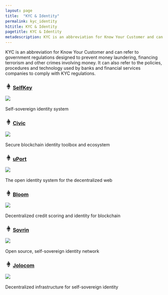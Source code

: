 ```yaml
---
layout: page
title:  "KYC & Identity"
permalink: kyc_identity
h1title: KYC & Identity
pagetitle: KYC & Identity
metadescription: KYC is an abbreviation for Know Your Customer and can refer to government regulations designed to prevent money laundering, financing terrorism and other crimes involving money.
---
```


KYC is an abbreviation for Know Your Customer and can refer to government regulations designed to prevent money laundering, financing terrorism and other crimes involving money. It can also refer to the policies, procedures and technology used by banks and financial services companies to comply with KYC regulations.

### ![](/images/ether.png) [SelfKey](https://selfkey.org/)

![](//image.thum.io/get/width/500/crop/600/https://selfkey.org/)

Self-sovereign identity system

### ![](/images/ether.png) [Civic](https://www.civic.com/)

![](//image.thum.io/get/width/500/crop/600/https://www.civic.com/)

Secure blockchain identity toolbox and ecosystem

### ![](/images/ether.png) [uPort](http://uport.me/)

![](//image.thum.io/get/width/500/crop/600/http://uport.me/)

The open identity system for the decentralized web

### ![](/images/ether.png) [Bloom](https://bloom.co/)

![](//image.thum.io/get/width/500/crop/600/https://bloom.co/)

Decentralized credit scoring and identity for blockchain

### ![](/images/ether.png) [Sovrin](https://sovrin.org/)

![](//image.thum.io/get/width/500/crop/600/https://sovrin.org/)

Open source, self-sovereign identity network

### ![](/images/ether.png) [Jolocom](https://jolocom.io/)

![](//image.thum.io/get/width/500/crop/600/https://jolocom.io/)

Decentralized infrastructure for self-sovereign identity
